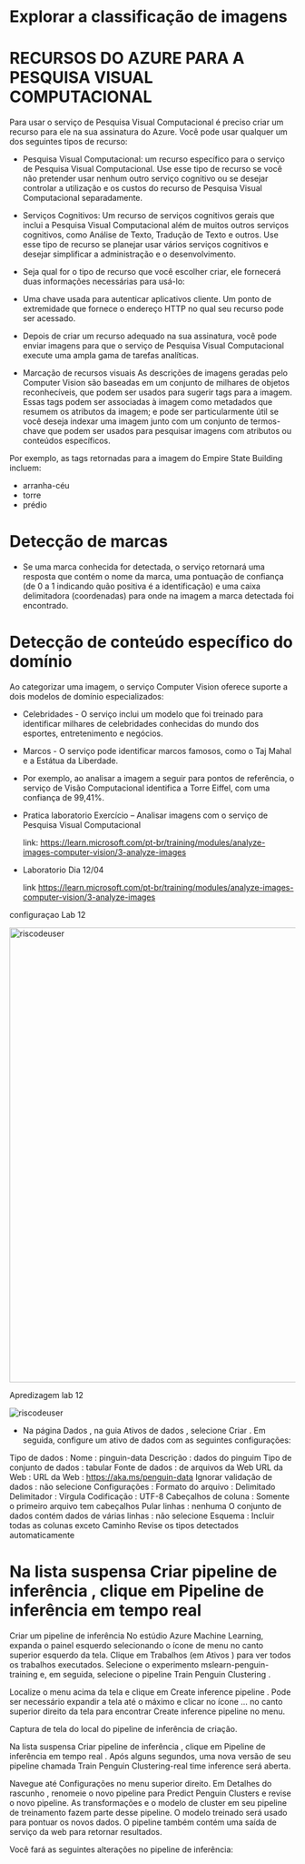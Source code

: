 # Explorar a classificação de imagens

# RECURSOS DO AZURE PARA A PESQUISA VISUAL COMPUTACIONAL

Para usar o serviço de Pesquisa Visual Computacional é preciso criar um recurso para ele na sua
assinatura do Azure. Você pode usar qualquer um dos seguintes tipos de recurso:

- Pesquisa Visual Computacional: 
um recurso específico para o serviço de Pesquisa Visual
Computacional. Use esse tipo de recurso se você não pretender usar nenhum outro serviço
cognitivo ou se desejar controlar a utilização e os custos do recurso de Pesquisa Visual
Computacional separadamente.

- Serviços Cognitivos: 
Um recurso de serviços cognitivos gerais que inclui a Pesquisa Visual
Computacional além de muitos outros serviços cognitivos, como Análise de Texto, Tradução de
Texto e outros. Use esse tipo de recurso se planejar usar vários serviços cognitivos e desejar
simplificar a administração e o desenvolvimento.

- Seja qual for o tipo de recurso que você escolher criar, ele fornecerá duas
informações necessárias para usá-lo:

- Uma chave usada para autenticar aplicativos cliente.
Um ponto de extremidade que fornece o endereço HTTP no qual seu recurso
pode ser acessado.

- Depois de criar um recurso adequado na sua assinatura, você pode enviar imagens
para que o serviço de Pesquisa Visual Computacional execute uma ampla gama de
tarefas analíticas.


- Marcação de recursos visuais
As descrições de imagens geradas pelo Computer Vision são baseadas em um
conjunto de milhares de objetos reconhecíveis, que podem ser usados para sugerir
tags para a imagem.
Essas tags podem ser associadas à imagem como metadados que resumem os
atributos da imagem; e pode ser particularmente útil se você deseja indexar uma
imagem junto com um conjunto de termos-chave que podem ser usados para
pesquisar imagens com atributos ou conteúdos específicos.

Por exemplo, as tags retornadas para a imagem do Empire State Building incluem:
- arranha-céu
- torre
- prédio

# Detecção de marcas

- Se uma marca conhecida for detectada, o serviço retornará uma resposta que
contém o nome da marca, uma pontuação de confiança (de 0 a 1 indicando quão
positiva é a identificação) e uma caixa delimitadora (coordenadas) para onde na
imagem a marca detectada foi encontrado.

# Detecção de conteúdo específico do domínio

Ao categorizar uma imagem, o serviço Computer Vision
oferece suporte a dois modelos de domínio especializados:
- Celebridades - O serviço inclui um modelo que foi
treinado para identificar milhares de celebridades
conhecidas do mundo dos esportes, entretenimento e
negócios.
- Marcos - O serviço pode identificar marcos famosos,
como o Taj Mahal e a Estátua da Liberdade.

- Por exemplo, ao analisar a imagem a seguir para pontos de
referência, o serviço de Visão Computacional identifica a Torre
Eiffel, com uma confiança de 99,41%.


- Pratica laboratorio 
Exercício – Analisar imagens com o serviço de Pesquisa Visual Computacional </p>
link: https://learn.microsoft.com/pt-br/training/modules/analyze-images-computer-vision/3-analyze-images

- Laboratorio Dia 12/04  </p>
link https://learn.microsoft.com/pt-br/training/modules/analyze-images-computer-vision/3-analyze-images

configuraçao Lab 12
</p>
<img src="https://user-images.githubusercontent.com/91704169/231480610-99f8ac7d-dd3d-49cd-81aa-bf023c576e97.png" max-width="100px" width="800px" align="centter" alt="riscodeuser">

Apredizagem lab 12

</p>
<img src="https://user-images.githubusercontent.com/91704169/231480682-231c7c3d-0d61-4c3c-9700-1899434df275.png" align="centter" alt="riscodeuser">

- Na página Dados , na guia Ativos de dados , selecione Criar . Em seguida, configure um ativo de dados com as seguintes configurações:

Tipo de dados :
Nome : pinguin-data
Descrição : dados do pinguim
Tipo de conjunto de dados : tabular
Fonte de dados : de arquivos da Web
URL da Web :
URL da Web : https://aka.ms/penguin-data
Ignorar validação de dados : não selecione
Configurações :
Formato do arquivo : Delimitado
Delimitador : Vírgula
Codificação : UTF-8
Cabeçalhos de coluna : Somente o primeiro arquivo tem cabeçalhos
Pular linhas : nenhuma
O conjunto de dados contém dados de várias linhas : não selecione
Esquema :
Incluir todas as colunas exceto Caminho
Revise os tipos detectados automaticamente

# Na lista suspensa Criar pipeline de inferência , clique em Pipeline de inferência em tempo real 

Criar um pipeline de inferência
No estúdio Azure Machine Learning, expanda o painel esquerdo selecionando o ícone de menu no canto superior esquerdo da tela. Clique em Trabalhos (em Ativos ) para ver todos os trabalhos executados. Selecione o experimento mslearn-penguin-training e, em seguida, selecione o pipeline Train Penguin Clustering .

Localize o menu acima da tela e clique em Create inference pipeline . Pode ser necessário expandir a tela até o máximo e clicar no ícone … no canto superior direito da tela para encontrar Create inference pipeline no menu.

Captura de tela do local do pipeline de inferência de criação.

Na lista suspensa Criar pipeline de inferência , clique em Pipeline de inferência em tempo real . Após alguns segundos, uma nova versão de seu pipeline chamada Train Penguin Clustering-real time inference será aberta.

Navegue até Configurações no menu superior direito. Em Detalhes do rascunho , renomeie o novo pipeline para Predict Penguin Clusters e revise o novo pipeline. As transformações e o modelo de cluster em seu pipeline de treinamento fazem parte desse pipeline. O modelo treinado será usado para pontuar os novos dados. O pipeline também contém uma saída de serviço da web para retornar resultados.

Você fará as seguintes alterações no pipeline de inferência:


